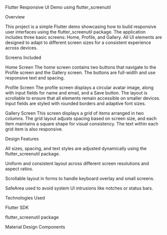 Flutter Responsive UI Demo using flutter_screenutil

Overview

This project is a simple Flutter demo showcasing how to build responsive user interfaces using the flutter_screenutil package. The application includes three basic screens: Home, Profile, and Gallery. All UI elements are designed to adapt to different screen sizes for a consistent experience across devices.

Screens Included

Home Screen
The home screen contains two buttons that navigate to the Profile screen and the Gallery screen. The buttons are full-width and use responsive text and spacing.

Profile Screen
The profile screen displays a circular avatar image, along with input fields for name and email, and a Save button. The layout is scrollable to ensure that all elements remain accessible on smaller devices. Input fields are styled with rounded borders and adaptive font sizes.

Gallery Screen
This screen displays a grid of items arranged in two columns. The grid layout adjusts spacing based on screen size, and each item maintains a square shape for visual consistency.  The text within each grid item is also responsive.

Design Features

All sizes, spacing, and text styles are adjusted dynamically using the flutter_screenutil package.

Uniform and consistent layout across different screen resolutions and aspect ratios.

Scrollable layout in forms to handle keyboard overlay and small screens.

SafeArea used to avoid system UI intrusions like notches or status bars.


Technologies Used

Flutter SDK

flutter_screenutil package

Material Design Components